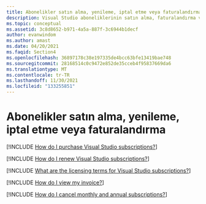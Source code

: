 ```yaml
---
title: Abonelikler satın alma, yenileme, iptal etme veya faturalandırma
description: Visual Studio aboneliklerinin satın alma, faturalandırma ve iptali için sss listesi.
ms.topic: conceptual
ms.assetid: 3c8d8652-b971-4a5a-887f-3c6944b1decf
author: evanwindom
ms.author: amast
ms.date: 04/20/2021
ms.faqid: Section4
ms.openlocfilehash: 36897178c38e197335de4bcc63bfe13419bae748
ms.sourcegitcommit: 28168514c0c9472e852de35cceb4f95837669da6
ms.translationtype: MT
ms.contentlocale: tr-TR
ms.lasthandoff: 11/30/2021
ms.locfileid: "133255851"
---
```

# <a name="purchasing-renewing-canceling-or-billing-for-subscriptions"></a>Abonelikler satın alma, yenileme, iptal etme veya faturalandırma

[!INCLUDE [How do I purchase Visual Studio subscriptions?](includes/how-to-purchase-subscriber.md)]  

[!INCLUDE [How do I renew Visual Studio subscriptions?](includes/how-to-renew-subscriptions.md)]  

[!INCLUDE [What are the licensing terms for Visual Studio subscriptions?](includes/licensing-terms.md)]  

[!INCLUDE [How do I view my invoice?](includes/how-to-view-invoice.md)]  

[!INCLUDE [How do I cancel monthly and annual subscriptions?](includes/cancel-cloud-subs.md)]  